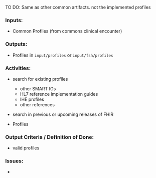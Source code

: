 TO DO: Same as other common artifacts. not the implemented profiles

### **Inputs:** 

* Common Profiles (from commons clinical encounter)


### **Outputs:**

* Profiles in `input/profiles` or `input/fsh/profiles`


### **Activities:**

* search for existing profiles
  * other SMART IGs
  * HL7 reference implementation guides
  * IHE profiles
  * other references
* search in previous or upcoming releases of FHIR 


* Profiles 


### **Output Criteria / Definition of Done:**

* valid profiles

### **Issues:**

* 
